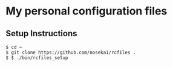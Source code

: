 # My personal configuration files

## Setup Instructions

```
$ cd ~
$ git clone https://github.com/noseka1/rcfiles .
$ $ ./bin/rcfiles_setup
```
